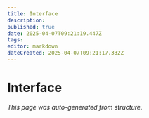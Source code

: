 ```yaml
---
title: Interface
description: 
published: true
date: 2025-04-07T09:21:19.447Z
tags: 
editor: markdown
dateCreated: 2025-04-07T09:21:17.332Z
---
```


# Interface

*This page was auto-generated from structure.*
